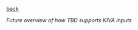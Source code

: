 [back](../index.html "Thermal Bridging & Derating")  

_Future overview of how TBD supports KIVA inputs_
